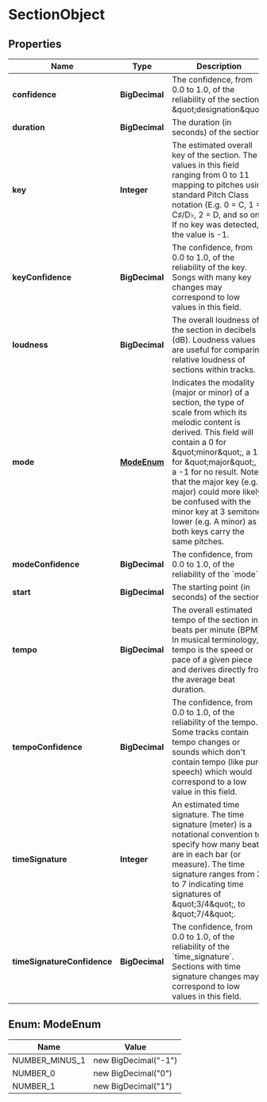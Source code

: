 

# SectionObject

## Properties

Name | Type | Description | Notes
------------ | ------------- | ------------- | -------------
**confidence** | **BigDecimal** | The confidence, from 0.0 to 1.0, of the reliability of the section&#39;s \&quot;designation\&quot;. |  [optional]
**duration** | **BigDecimal** | The duration (in seconds) of the section. |  [optional]
**key** | **Integer** | The estimated overall key of the section. The values in this field ranging from 0 to 11 mapping to pitches using standard Pitch Class notation (E.g. 0 &#x3D; C, 1 &#x3D; C♯/D♭, 2 &#x3D; D, and so on). If no key was detected, the value is -1. |  [optional]
**keyConfidence** | **BigDecimal** | The confidence, from 0.0 to 1.0, of the reliability of the key. Songs with many key changes may correspond to low values in this field. |  [optional]
**loudness** | **BigDecimal** | The overall loudness of the section in decibels (dB). Loudness values are useful for comparing relative loudness of sections within tracks. |  [optional]
**mode** | [**ModeEnum**](#ModeEnum) | Indicates the modality (major or minor) of a section, the type of scale from which its melodic content is derived. This field will contain a 0 for \&quot;minor\&quot;, a 1 for \&quot;major\&quot;, or a -1 for no result. Note that the major key (e.g. C major) could more likely be confused with the minor key at 3 semitones lower (e.g. A minor) as both keys carry the same pitches. |  [optional]
**modeConfidence** | **BigDecimal** | The confidence, from 0.0 to 1.0, of the reliability of the &#x60;mode&#x60;. |  [optional]
**start** | **BigDecimal** | The starting point (in seconds) of the section. |  [optional]
**tempo** | **BigDecimal** | The overall estimated tempo of the section in beats per minute (BPM). In musical terminology, tempo is the speed or pace of a given piece and derives directly from the average beat duration. |  [optional]
**tempoConfidence** | **BigDecimal** | The confidence, from 0.0 to 1.0, of the reliability of the tempo. Some tracks contain tempo changes or sounds which don&#39;t contain tempo (like pure speech) which would correspond to a low value in this field. |  [optional]
**timeSignature** | **Integer** | An estimated time signature. The time signature (meter) is a notational convention to specify how many beats are in each bar (or measure). The time signature ranges from 3 to 7 indicating time signatures of \&quot;3/4\&quot;, to \&quot;7/4\&quot;. |  [optional]
**timeSignatureConfidence** | **BigDecimal** | The confidence, from 0.0 to 1.0, of the reliability of the &#x60;time_signature&#x60;. Sections with time signature changes may correspond to low values in this field. |  [optional]



## Enum: ModeEnum

Name | Value
---- | -----
NUMBER_MINUS_1 | new BigDecimal(&quot;-1&quot;)
NUMBER_0 | new BigDecimal(&quot;0&quot;)
NUMBER_1 | new BigDecimal(&quot;1&quot;)



